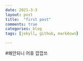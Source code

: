 ```yaml
---
date: 2021-3-3
layout: post
title:  "first post"
comments: true
categories: blog
tags: [jekyll, github, markdown]

---
```

#왜안되니
어휴 깝깝쓰
